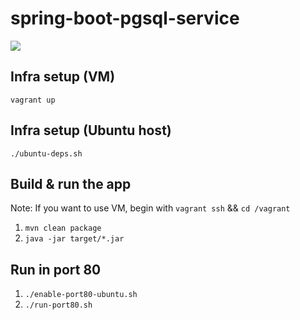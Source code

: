 spring-boot-pgsql-service
=========================

<a title="Build Status" href="https://travis-ci.org/eis/spring-boot-pgsql-service"><img src="https://api.travis-ci.org/eis/spring-boot-pgsql-service.svg?branch=master" /></a>

Infra setup (VM)
----------------

`vagrant up`

Infra setup (Ubuntu host)
-------------------------

`./ubuntu-deps.sh`

Build & run the app
-------------------

Note: If you want to use VM, begin with `vagrant ssh` && `cd /vagrant`

1. `mvn clean package`
2. `java -jar target/*.jar`

Run in port 80
--------------

1. `./enable-port80-ubuntu.sh`
2. `./run-port80.sh`
